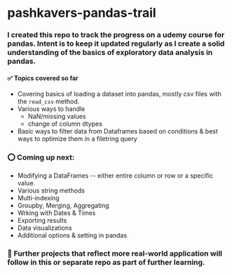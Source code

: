 # pashkavers-pandas-trail
### I created this repo to track the progress on a udemy course for pandas. Intent is to keep it updated regularly as I create a solid understanding of the basics of exploratory data analysis in pandas.

#### ✅ Topics covered so far
- Covering basics of loading a dataset into pandas, mostly csv files with the <code>read_csv</code> method.
- Various ways to handle
  - NaN/missing values
  - change of column dtypes
- Basic ways to filter data from Dataframes based on conditions & best ways to optimize them in a filetring query

### ⭕ Coming up next:
- Modifying a DataFrames -- either entire column or row or a specific value.
- Various string methods 
- Multi-indexing
- Groupby, Merging, Aggregating
- Wrking with Dates & Times
- Exporting results
- Data visualizations
- Additional options & setting in pandas

### 🚧 Further projects that reflect more real-world application will follow in this or separate repo as part of further learning.

